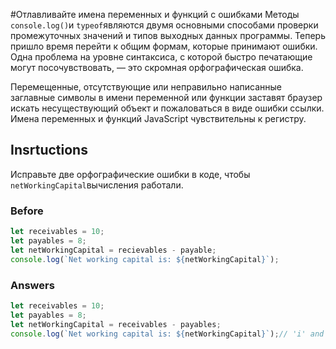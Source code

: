 #Отлавливайте имена переменных и функций с ошибками
Методы `console.log()`и `typeof`являются двумя основными способами проверки промежуточных значений и типов выходных данных программы. Теперь пришло время перейти к общим формам, которые принимают ошибки. Одна проблема на уровне синтаксиса, с которой быстро печатающие могут посочувствовать, — это скромная орфографическая ошибка.

Перемещенные, отсутствующие или неправильно написанные заглавные символы в имени переменной или функции заставят браузер искать несуществующий объект и пожаловаться в виде ошибки ссылки. Имена переменных и функций JavaScript чувствительны к регистру.
## Insrtuctions
Исправьте две орфографические ошибки в коде, чтобы `netWorkingCapital`вычисления работали.
### Before
```javascript
let receivables = 10;
let payables = 8;
let netWorkingCapital = recievables - payable;
console.log(`Net working capital is: ${netWorkingCapital}`);
```

### Answers
```javascript
let receivables = 10;
let payables = 8;
let netWorkingCapital = receivables - payables;
console.log(`Net working capital is: ${netWorkingCapital}`);// 'i' and 'e' swapped in "receivables" and missing 's' in "payables"
```
